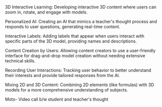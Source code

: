 3D Interactive Learning: Developing interactive 3D content where users can zoom in, rotate, and engage with models.

Personalized AI: Creating an AI that mimics a teacher's thought process and responds to user questions, generating real-time content.

Interactive Labels: Adding labels that appear when users interact with specific parts of the 3D model, providing names and descriptions.

Content Creation by Users: Allowing content creators to use a user-friendly interface for drag-and-drop model creation without needing extensive technical skills.

Recording User Interactions: Tracking user behavior to better understand their interests and provide tailored responses from the AI.

Mixing 2D and 3D Content: Combining 2D elements (like formulas) with 3D models for a more comprehensive understanding of subjects.



Moto- Video call b/w student and teacher's thought